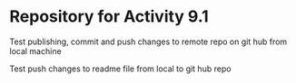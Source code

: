 # Repository for Activity 9.1

Test publishing, commit and push changes to remote repo on git hub from local machine


Test push changes to readme file from local to git hub repo
